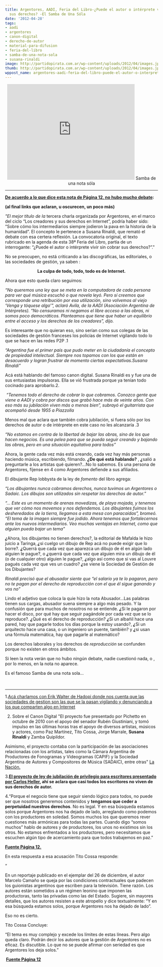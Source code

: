```yaml
---
title: Argentores, AADI, Feria del Libro-¿Puede el autor o intérprete vivir sin cobrar
  sus derechos? -El Samba de Una Sóla
date: '2012-04-28'
tags:
- aadi
- argentores
- canon-digital
- derecho-de-autor
- material-para-difusion
- feria-del-libro
- samba-de-una-nota-sola
- susana-rinaldi
image: http://partidopirata.com.ar/wp-content/uploads/2012/04/images.jpg
thumb: http://partidopirata.com.ar/wp-content/uploads/2012/04/images.jpg
wppost_name: argentores-aadi-feria-del-libro-puede-el-autor-o-interprete-vivir-sin-cobrar-sus-derechos-el-samba-de-una-sola
---
```


<center>
<iframe src="http://www.youtube.com/embed/0CYpukkQo04" frameborder="0" width="420" height="315"></iframe>
Samba de una nota sóla</center>

<hr />

<strong><a href="http://www.pagina12.com.ar/diario/suplementos/espectaculos/4-25048-2012-04-28.html" target="_blank">De acuerdo a lo que dice esta nota de Página 12, no hubo mucho debate</a>: </strong>

<strong>(al final links que aclaran, u oscurecen, un poco más)
</strong>

<em>"El mejor título de la </em>tercera charla organizada por Argentores, en el marco del ciclo “Los creadores y sus derechos en Internet”, podría haber sido: “Sobre cómo los intermediarios siempre jodieron la pava en la historia de la humanidad”. El concepto le pertenece a Susana Rinaldi, que remató el debate con esa certera reflexión. La convocatoria original, el texto rubricado en la agenda de esta 38ª Feria del Libro, partía de un interrogante: “¿Puede el autor o intérprete vivir sin cobrar sus derechos?”."

No se preocupen, no está criticando a las discográficas, las editoriales, o las sociedades de gestión, ya saben :
<p style="text-align: center;"><strong>La culpa de todo, todo, todo es de Internet.</strong></p>
Ahora que esto queda claro seguimos:

<em>“No queremos una ley que se meta en la computadora de cada persona para ver qué música escuchó o que novela leyó. Pero sí creemos que corresponde una retribución por esa utilización, sino volvemos al viejo ‘Venga y tóquese algo’”, aclaró Avila, de la AADI (Asociación Argentina de Intérpretes). “No censuramos ni negamos el libre acceso a las obras, ni somos poco democráticos. Planteamos que tiene que haber un equilibrio entre el acceso y los derechos de los creadores”, dijo.</em>

Es interesante que no quieran eso, sino serían como sus colegas de las sociedades de gestión franceses los policías de Internet vigilando todo lo que se hace en las redes P2P .1

<em>“Argentina fue el primer país que pudo meter en la ciudadanía el concepto de propiedad intelectual. Siempre nos topamos con los que están en desacuerdo y logran frustrar de momento ciertas expectativas.Susana Rinaldi”</em>

Acá está hablando del famoso canon digital. Susana Rinaldi es y fue una de sus entusiastas impulsoras. Ella se vió frustrada porque ya tenían todo cocinado para aprobarlo.2.

<em> “Tenemos todo el derecho de cobrar lo que cobramos. Conozco gente que viene a AADI y cobra por discos que grabó hace más de veinte años. Con eso más su jubilación viven más o menos bien”, subrayó el guitarrista que acompañó desde 1955 a Piazzolla</em>

Menos mal que aclara que también cobra jubilación, si fuera sólo por los derechos de autor o de intérprete en este caso no les alcanzaría .3

<em>“No estamos en contra de la libertad de bajar las obras, sino de los que hacen negocios. Es una pelea para que se pueda seguir creando y bajando las obras, pero en una situación equitativa para todos”</em>

Ahora, la gente cada vez más está creando, cada vez hay más personas haciendo música, escribiendo, filmando. <strong><em>¿</em><em></em>De qué está hablando?</strong> , <strong><em>¿</em><em></em></strong>salió a preguntarle a los artistas qué quieren?...No lo sabemos. Es una persona de Argentores, fíjense en 4 como Argentores defiende a sus afiliados.

El dibujante Rep lobbysta de la ley de<em> fomento</em> del libro agrega:

<em>“Los dibujantes nunca cobramos derechos, nunca tuvimos un Argentores o Sadaic. Los dibujos son utilizados sin respetar los derechos de autor.”</em>

<em>“... Este es un momento de arenas movedizas, de playa mojada, y tenemos que ver cómo nos movemos y nos defendemos. Los dibujantes fuimos los desheredados de la tierra, llegamos a esta mesa con paracaídas”, bromeó. “El tema de la imagen siempre fue jodido. Ahora tenemos que fortalecernos ante los nuevos intermediarios. Veo muchas ventajas en Internet, como que alguien pueda bajar un tema"</em>

<strong><em>¿</em><em></em></strong>Ahora, los dibujantes no tienen derechos?, la editorial de Mafalda le hizo juicio a Taringa,<strong><em> ¿</em><em></em></strong>si cuelgo un dibujo de Rep acá no puede exigir que lo borre?. <strong><em>¿</em><em></em></strong>Querrá que cada vez que aparezca un dibujo de él en algún lado alguien le pague?, o <strong><em>¿</em></strong>querrá que cada vez que alguien mira un dibujo de él (o de cualquier otro) alguien le pague?, <strong><em>¿</em></strong>algo así como que si vas al Louvre pagués cada vez que ves un cuadro? <strong><em>¿</em></strong>se viene la Sociedad de Gestión de los Dibujantes?

<em>Rinaldi precisó que el abusador siente que “el salario ya te lo pagaron, pero no te pagan por el derecho de reproducción con el que él sigue ganando y vos no”</em>

Lindo el adjetivo que coloca la quie hizo la nota Abusador...Las palabras tienen sus cargas, abusador suena siempre a algo más pesado. Y la confusión que para muchos de nosotros no se entiende. <strong><em>¿</em></strong>Si le pagaron por hacer el disco, por qué hay que seguir pagándole por cada vez que se lo reproduce?. <strong><em>¿</em></strong>Qué es el derecho de reproducción? <strong><em>¿</em></strong>Si un albañil hace una pared, hay que pagarle todos los días porque la estoy usando?, <strong><em>¿</em></strong>Si un arquitecto hace una casa, o un ingeniero un puente, también? y <strong><em>¿</em></strong>si usan una fórmula matemática, hay que pagarle al matemático?

Los derechos laborales y los derechos de <em>reproducción</em> se confunden porque no existen en otros ámbitos.

Si leen la nota verán que no hubo ningún debate, nadie cuestionó nada, o , por lo menos, en la nota no aparece.

Es el famoso Samba de una nota sola...

&nbsp;

<hr />

1.<a href="http://partidopirata.com.ar/2648/ahora-que-se-viene-la-criminalizacion-como-es-hadopi-en-francia-podcast">Acá charlamos con Erik Walter de Hadopi donde nos cuenta que las sociedades de gestion son las que se la pasan vigilando y denunciando a los que comparten algo en Internet</a>

2. Sobre el Canon Digital "El proyecto fue presentado por Pichetto en octubre de 2010 con el apoyo del senador Rubén Giustiniani, y tomó impulso en las últimas horas tras el apoyo de diversos artistas, músicos y actores, como Paz Martínez, Tito Cossa, Jorge Marrale, <strong>Susana Rinaldi</strong> y Zamba Quipildor.

Asimismo, el proyecto contaba con la participación de las asociaciones relacionadas con los artistas, tales como la Cámara Argentina de Productores de Fonogramas y Videogramas (CAPIF) y la Sociedad Argentina de Autores y Compositores de Música (SADAIC), entre otras" <a href="http://www.lanacion.com.ar/1385436-suspenden-el-tratamiento-del-canon-digital-en-argentina" target="_blank">La Nación.</a>

3.<strong><a href="http://partidopirata.com.ar/708/de-que-no-viven-los-escritores-ii">El proyecto de ley de jubilación de privilegio para escritores presentado por Carlos Heller</a>, ahí se aclara que casi todos los escritores no viven de sus derechos de autor.</strong>

4.“Porque el negocio tiene que seguir siendo lógico para todos, no puede ser que nosotros generemos contenidos y <strong>tengamos que ceder a perpetuidad nuestros derechos</strong>. No es legal. Y en esa búsqueda estamos solos porque Argentores nos ha dejado de lado, arreglando como podemos con los productores en soledad. Somos muchos los que queremos rever cuestiones más armónicas para todas las partes. Cuando digo “somos muchos” hablo de autores y de productores, los unos no existimos sin los otros. No estamos enfrentados a los productores, pero necesitamos que escuchen algún tipo de acercamiento para que todos trabajemos en paz.”

<strong><a href="http://www.pagina12.com.ar/diario/suplementos/espectaculos/8-23917-2011-12-26.html" target="_blank">Fuente Página 12.</a></strong>

En esta respuesta a esa acusación Tito Cossa responde:

“

En un reportaje publicado en el ejemplar del 26 de diciembre, el autor Marcelo Camaño se queja por las condiciones contractuales que padecen los guionistas argentinos que escriben para la televisión. Tiene razón. Los autores están sometidos a un régimen leonino que imponen las productoras, tanto las privadas como las del Estado. Sugiere, sin mayores detalles, que los autores resisten a este atropello y dice textualmente: “Y en esa búsqueda estamos solos, porque Argentores nos ha dejado de lado”.

Eso no es cierto.

Tito Cossa Concluye:

“El tema es muy complejo y excede los límites de estas líneas. Pero algo queda claro. Podrán decir los autores que la gestión de Argentores no es eficaz. Es discutible. Lo que no se puede afirmar con seriedad es que Argentores los deja solos.”

<strong> <a href="http://www.pagina12.com.ar/diario/suplementos/espectaculos/2-23980-2012-01-04.html" target="_blank">Fuente Página 12</a></strong>
